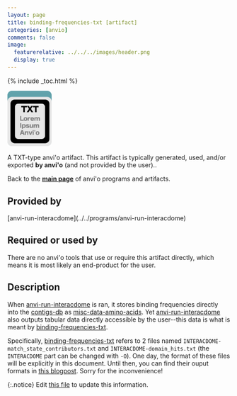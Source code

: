 ```yaml
---
layout: page
title: binding-frequencies-txt [artifact]
categories: [anvio]
comments: false
image:
  featurerelative: ../../../images/header.png
  display: true
---
```



{% include _toc.html %}


<img src="../../images/icons/TXT.png" alt="TXT" style="width:100px; border:none" />

A TXT-type anvi'o artifact. This artifact is typically generated, used, and/or exported **by anvi'o** (and not provided by the user)..

Back to the **[main page](../../)** of anvi'o programs and artifacts.

## Provided by


<p style="text-align: left" markdown="1"><span class="artifact-p">[anvi-run-interacdome](../../programs/anvi-run-interacdome)</span></p>


## Required or used by


There are no anvi'o tools that use or require this artifact directly, which means it is most likely an end-product for the user.


## Description

When <span class="artifact-n">[anvi-run-interacdome](/software/anvio/help/main/programs/anvi-run-interacdome)</span> is ran, it stores binding frequencies directly into the <span class="artifact-n">[contigs-db](/software/anvio/help/main/artifacts/contigs-db)</span> as <span class="artifact-n">[misc-data-amino-acids](/software/anvio/help/main/artifacts/misc-data-amino-acids)</span>. Yet <span class="artifact-n">[anvi-run-interacdome](/software/anvio/help/main/programs/anvi-run-interacdome)</span> also outputs tabular data directly accessible by the user--this data is what is meant by <span class="artifact-n">[binding-frequencies-txt](/software/anvio/help/main/artifacts/binding-frequencies-txt)</span>.

Specifically, <span class="artifact-n">[binding-frequencies-txt](/software/anvio/help/main/artifacts/binding-frequencies-txt)</span> refers to 2 files named `INTERACDOME-match_state_contributors.txt` and `INTERACDOME-domain_hits.txt` (the `INTERACDOME` part can be changed with `-O`). One day, the format of these files will be explicitly in this document. Until then, you can find their ouput formats in [this blogpost](https://merenlab.org/2020/07/22/interacdome/#6-storing-the-per-residue-binding-frequencies-into-the-contigs-database).  Sorry for the inconvenience!


{:.notice}
Edit [this file](https://github.com/merenlab/anvio/tree/master/anvio/docs/artifacts/binding-frequencies-txt.md) to update this information.

